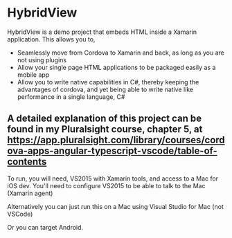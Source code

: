 HybridView
=========

HybridView is a demo project that embeds HTML inside a Xamarin application.
This allows you to,

* Seamlessly move from Cordova to Xamarin and back, as long as you are not using plugins
* Allow your single page HTML applications to be packaged easily as a mobile app
* Allow you to write native capabilities in C#, thereby keeping the advantages of cordova, and yet being able to write native like performance in a single language, C#

## A detailed explanation of this project can be found in my Pluralsight course, chapter 5, at https://app.pluralsight.com/library/courses/cordova-apps-angular-typescript-vscode/table-of-contents ##

To run, you will need, VS2015 with Xamarin tools, and access to a Mac for iOS dev.
You'll need to configure VS2015 to be able to talk to the Mac (Xamarin agent)

Alternatively you can just run this on a Mac using Visual Studio for Mac (not VSCode)

Or you can target Android.

